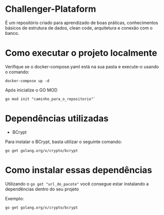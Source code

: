 # Challenger-Plataform
<p>É um repositório criado para aprendizado de boas práticas, conhecimentos básicos de estrutura de dados, clean code, arquitetura e conexão com o banco. </p>

# Como executar o projeto localmente
Verifique se o docker-compose.yaml está na sua pasta e execute-o usando o comando:

```
docker-compose up -d
```
Após inicialize o GO MOD

```
go mod init "caminho_para_o_repositorio"`
```
# Dependências utilizadas

- BCrypt

Para instalar o BCrypt, basta utilizar o seguinte comando:
```
go get golang.org/x/crypto/bcrypt
```

# Como instalar essas dependências
Utilizando o `go get "url_do_pacote"` você consegue estar instalando a dependências dentro do seu projeto 

Exemplo:
```
go get golang.org/x/crypto/bcrypt
```
